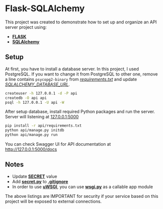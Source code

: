 # Flask-SQLAlchemy
This project was created to demonstrate how to set up and organize an API server project using:

- [**FLASK**](https://palletsprojects.com/p/flask/)
- [**SQLAlchemy**](https://www.sqlalchemy.org)

## Setup

At first, you have to install a database server. In this project, I used PostgreSQL. If you want to change it from PostgreSQL to other one, 
remove a line contains `psycopg2-binary` from [*requirements.txt*](/requirements.txt) and update [*SQLALCHEMY_DATABASE_URL*](/config/secret.py).  
```bash
createuser -h 127.0.0.1 -d -P api
createdb -O api api
psql -h 127.0.0.1 -U api -W
```

After setup database, install required Python packages and run the server. Server will listening at [127.0.0.1:5000](http://127.0.0.1:5000)

```bash
pip install -r api/requirements.txt
python api/manage.py initdb
python api/manage.py run
```

You can check Swagger UI for API documentation at http://127.0.0.1:5000/docs

## Notes
- Update [**SECRET**](/config/secret.py) value
- Add [**secret.py**](/config/secret.py) to [**.gitignore**](.gitignore)
- In order to use [**uWSGI**](http://projects.unbit.it/uwsgi), you can use [**wsgi.py**](/api/app/wsgi.py) as a callable app module

The above listings are IMPORTANT for security if your service based on this project will be exposed to external connections.
